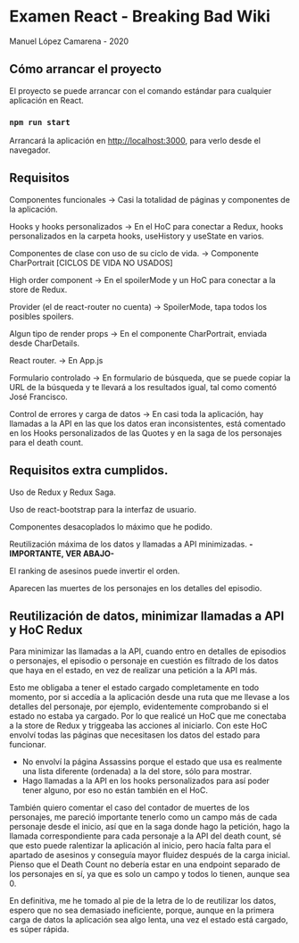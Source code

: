# Examen React - Breaking Bad Wiki

Manuel López Camarena - 2020

## Cómo arrancar el proyecto

El proyecto se puede arrancar con el comando estándar para cualquier aplicación en React.

### `npm run start`

Arrancará la aplicación en [http://localhost:3000](http://localhost:3000), para verlo desde el navegador.

## Requisitos

Componentes funcionales -> Casi la totalidad de páginas y componentes de la aplicación.

Hooks y hooks personalizados -> En el HoC para conectar a Redux, hooks personalizados en la carpeta hooks, useHistory y useState en varios.

Componentes de clase con uso de su ciclo de vida. -> Componente CharPortrait [CICLOS DE VIDA NO USADOS]

High order component -> En el spoilerMode y un HoC para conectar a la store de Redux.

Provider (el de react-router no cuenta) -> SpoilerMode, tapa todos los posibles spoilers.

Algun tipo de render props -> En el componente CharPortrait, enviada desde CharDetails.

React router. -> En App.js

Formulario controlado -> En formulario de búsqueda, que se puede copiar la URL de la búsqueda y te llevará a los resultados igual, tal como comentó José Francisco.

Control de errores y carga de datos -> En casi toda la aplicación, hay llamadas a la API en las que los datos eran inconsistentes, está comentado en los Hooks personalizados de las Quotes y en la saga de los personajes para el death count.

## Requisitos extra cumplidos.
Uso de Redux y Redux Saga.

Uso de react-bootstrap para la interfaz de usuario.

Componentes desacoplados lo máximo que he podido.

Reutilización máxima de los datos y llamadas a API minimizadas. **-IMPORTANTE, VER ABAJO-**

El ranking de asesinos puede invertir el orden.

Aparecen las muertes de los personajes en los detalles del episodio.

## Reutilización de datos, minimizar llamadas a API y HoC Redux

Para minimizar las llamadas a la API, cuando entro en detalles de episodios o personajes, el episodio o personaje en cuestión es filtrado de los datos que haya en el estado, en vez de realizar una petición a la API más.

Esto me obligaba a tener el estado cargado completamente en todo momento, por si accedía a la aplicación desde una ruta que me llevase a los detalles del personaje, por ejemplo, evidentemente comprobando si el estado no estaba ya cargado. Por lo que realicé un HoC que me conectaba a la store de Redux y triggeaba las acciones al iniciarlo. Con este HoC envolví todas las páginas que necesitasen los datos del estado para funcionar.

* No envolví la página Assassins porque el estado que usa es realmente una lista diferente (ordenada) a la del store, sólo para mostrar.
* Hago llamadas a la API en los hooks personalizados para así poder tener alguno, por eso no están también en el HoC.

También quiero comentar el caso del contador de muertes de los personajes, me pareció importante tenerlo como un campo más de cada personaje desde el inicio, así que en la saga donde hago la petición, hago la llamada correspondiente para cada personaje a la API del death count, sé que esto puede ralentizar la aplicación al inicio, pero hacía falta para el apartado de asesinos y conseguía mayor fluidez después de la carga inicial. Pienso que el Death Count no debería estar en una endpoint separado de los personajes en sí, ya que es solo un campo y todos lo tienen, aunque sea 0.

En definitiva, me he tomado al pie de la letra de lo de reutilizar los datos, espero que no sea demasiado ineficiente, porque, aunque en la primera carga de datos la aplicación sea algo lenta, una vez el estado está cargado, es súper rápida.